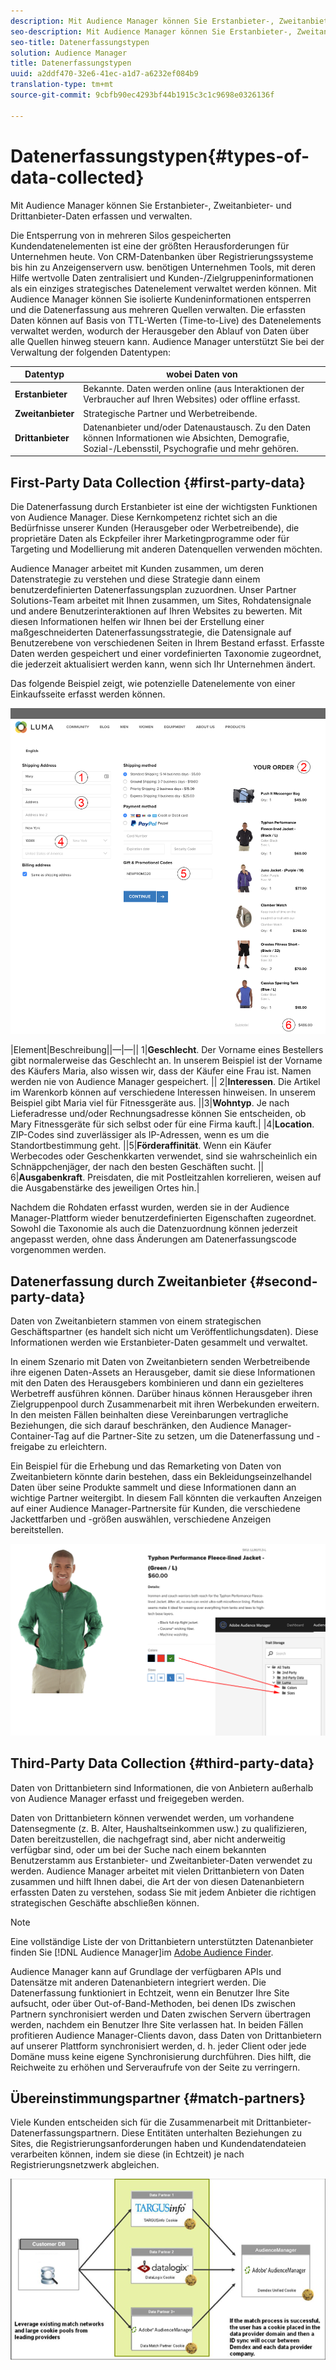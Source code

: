 ```yaml
---
description: Mit Audience Manager können Sie Erstanbieter-, Zweitanbieter- und Drittanbieter-Daten erfassen und verwalten.
seo-description: Mit Audience Manager können Sie Erstanbieter-, Zweitanbieter- und Drittanbieter-Daten erfassen und verwalten.
seo-title: Datenerfassungstypen
solution: Audience Manager
title: Datenerfassungstypen
uuid: a2ddf470-32e6-41ec-a1d7-a6232ef084b9
translation-type: tm+mt
source-git-commit: 9cbfb90ec4293bf44b1915c3c1c9698e0326136f

---
```



# Datenerfassungstypen{#types-of-data-collected}

Mit Audience Manager können Sie Erstanbieter-, Zweitanbieter- und Drittanbieter-Daten erfassen und verwalten.

Die Entsperrung von in mehreren Silos gespeicherten Kundendatenelementen ist eine der größten Herausforderungen für Unternehmen heute. Von CRM-Datenbanken über Registrierungssysteme bis hin zu Anzeigenservern usw. benötigen Unternehmen Tools, mit deren Hilfe wertvolle Daten zentralisiert und Kunden-/Zielgruppeninformationen als ein einziges strategisches Datenelement verwaltet werden können. Mit Audience Manager können Sie isolierte Kundeninformationen entsperren und die Datenerfassung aus mehreren Quellen verwalten. Die erfassten Daten können auf Basis von TTL-Werten (Time-to-Live) des Datenelements verwaltet werden, wodurch der Herausgeber den Ablauf von Daten über alle Quellen hinweg steuern kann. Audience Manager unterstützt Sie bei der Verwaltung der folgenden Datentypen:

| Datentyp | wobei Daten von |
|---|---|
| **Erstanbieter** | Bekannte. Daten werden online (aus Interaktionen der Verbraucher auf Ihren Websites) oder offline erfasst. |
| **Zweitanbieter** | Strategische Partner und Werbetreibende. |
| **Drittanbieter** | Datenanbieter und/oder Datenaustausch. Zu den Daten können Informationen wie Absichten, Demografie, Sozial-/Lebensstil, Psychografie und mehr gehören. |

## First-Party Data Collection {#first-party-data}

Die Datenerfassung durch Erstanbieter ist eine der wichtigsten Funktionen von Audience Manager. Diese Kernkompetenz richtet sich an die Bedürfnisse unserer Kunden (Herausgeber oder Werbetreibende), die proprietäre Daten als Eckpfeiler ihrer Marketingprogramme oder für Targeting und Modellierung mit anderen Datenquellen verwenden möchten.

<!-- 

c_1st_party_data.xml

 -->

Audience Manager arbeitet mit Kunden zusammen, um deren Datenstrategie zu verstehen und diese Strategie dann einem benutzerdefinierten Datenerfassungsplan zuzuordnen. Unser Partner Solutions-Team arbeitet mit Ihnen zusammen, um Sites, Rohdatensignale und andere Benutzerinteraktionen auf Ihren Websites zu bewerten. Mit diesen Informationen helfen wir Ihnen bei der Erstellung einer maßgeschneiderten Datenerfassungsstrategie, die Datensignale auf Benutzerebene von verschiedenen Seiten in Ihrem Bestand erfasst. Erfasste Daten werden gespeichert und einer vordefinierten Taxonomie zugeordnet, die jederzeit aktualisiert werden kann, wenn sich Ihr Unternehmen ändert.

Das folgende Beispiel zeigt, wie potenzielle Datenelemente von einer Einkaufsseite erfasst werden können.

![shopping-cart-data](assets/shopping-cart-data.png)

|Element|Beschreibung||—|—|| 1|**Geschlecht**. Der Vorname eines Bestellers gibt normalerweise das Geschlecht an. In unserem Beispiel ist der Vorname des Käufers Maria, also wissen wir, dass der Käufer eine Frau ist. Namen werden nie von Audience Manager gespeichert. || 2|**Interessen**. Die Artikel im Warenkorb können auf verschiedene Interessen hinweisen. In unserem Beispiel gibt Maria viel für Fitnessgeräte aus. ||3|**Wohntyp**. Je nach Lieferadresse und/oder Rechnungsadresse können Sie entscheiden, ob Mary Fitnessgeräte für sich selbst oder für eine Firma kauft.|
|4|**Location**. ZIP-Codes sind zuverlässiger als IP-Adressen, wenn es um die Standortbestimmung geht. ||5|**Förderaffinität**. Wenn ein Käufer Werbecodes oder Geschenkkarten verwendet, sind sie wahrscheinlich ein Schnäppchenjäger, der nach den besten Geschäften sucht. || 6|**Ausgabenkraft**. Preisdaten, die mit Postleitzahlen korrelieren, weisen auf die Ausgabenstärke des jeweiligen Ortes hin.|

Nachdem die Rohdaten erfasst wurden, werden sie in der Audience Manager-Plattform wieder benutzerdefinierten Eigenschaften zugeordnet. Sowohl die Taxonomie als auch die Datenzuordnung können jederzeit angepasst werden, ohne dass Änderungen am Datenerfassungscode vorgenommen werden.

## Datenerfassung durch Zweitanbieter {#second-party-data}

Daten von Zweitanbietern stammen von einem strategischen Geschäftspartner (es handelt sich nicht um Veröffentlichungsdaten). Diese Informationen werden wie Erstanbieter-Daten gesammelt und verwaltet.

<!-- 

c_2nd_party_data.xml

 -->

In einem Szenario mit Daten von Zweitanbietern senden Werbetreibende ihre eigenen Daten-Assets an Herausgeber, damit sie diese Informationen mit den Daten des Herausgebers kombinieren und dann ein gezielteres Werbetreff ausführen können. Darüber hinaus können Herausgeber ihren Zielgruppenpool durch Zusammenarbeit mit ihren Werbekunden erweitern. In den meisten Fällen beinhalten diese Vereinbarungen vertragliche Beziehungen, die sich darauf beschränken, den Audience Manager-Container-Tag auf die Partner-Site zu setzen, um die Datenerfassung und -freigabe zu erleichtern.

Ein Beispiel für die Erhebung und das Remarketing von Daten von Zweitanbietern könnte darin bestehen, dass ein Bekleidungseinzelhandel Daten über seine Produkte sammelt und diese Informationen dann an wichtige Partner weitergibt. In diesem Fall könnten die verkauften Anzeigen auf einer Audience Manager-Partnersite für Kunden, die verschiedene Jackettfarben und -größen auswählen, verschiedene Anzeigen bereitstellen.

![](assets/shopping-cart-traits.png)

## Third-Party Data Collection {#third-party-data}

Daten von Drittanbietern sind Informationen, die von Anbietern außerhalb von Audience Manager erfasst und freigegeben werden.

<!-- 

c_3rd_party_data.xml

 -->

Daten von Drittanbietern können verwendet werden, um vorhandene Datensegmente (z. B. Alter, Haushaltseinkommen usw.) zu qualifizieren, Daten bereitzustellen, die nachgefragt sind, aber nicht anderweitig verfügbar sind, oder um bei der Suche nach einem bekannten Benutzerstamm aus Erstanbieter- und Zweitanbieter-Daten verwendet zu werden. Audience Manager arbeitet mit vielen Drittanbietern von Daten zusammen und hilft Ihnen dabei, die Art der von diesen Datenanbietern erfassten Daten zu verstehen, sodass Sie mit jedem Anbieter die richtigen strategischen Geschäfte abschließen können.

>[!NOTE]
>
>Eine vollständige Liste der von Drittanbietern unterstützten Datenanbieter finden Sie [!DNL Audience Manager]im [Adobe Audience Finder](https://www.adobe-audience-finder.com/).

Audience Manager kann auf Grundlage der verfügbaren APIs und Datensätze mit anderen Datenanbietern integriert werden. Die Datenerfassung funktioniert in Echtzeit, wenn ein Benutzer Ihre Site aufsucht, oder über Out-of-Band-Methoden, bei denen IDs zwischen Partnern synchronisiert werden und Daten zwischen Servern übertragen werden, nachdem ein Benutzer Ihre Site verlassen hat. In beiden Fällen profitieren Audience Manager-Clients davon, dass Daten von Drittanbietern auf unserer Plattform synchronisiert werden, d. h. jeder Client oder jede Domäne muss keine eigene Synchronisierung durchführen. Dies hilft, die Reichweite zu erhöhen und Serveraufrufe von der Seite zu verringern.

## Übereinstimmungspartner {#match-partners}

Viele Kunden entscheiden sich für die Zusammenarbeit mit Drittanbieter-Datenerfassungspartnern. Diese Entitäten unterhalten Beziehungen zu Sites, die Registrierungsanforderungen haben und Kundendatendateien verarbeiten können, indem sie diese (in Echtzeit) je nach Registrierungsnetzwerk abgleichen.

![](assets/data_provider_match_700px.png)

